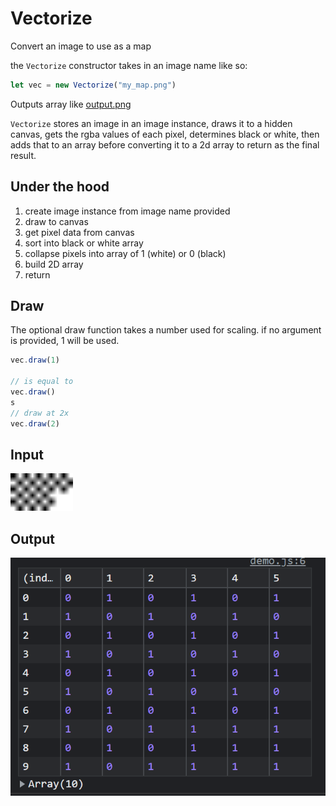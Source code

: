 # Vectorize
Convert an image to use as a map

the `Vectorize` constructor takes in an image name like so:

```js
let vec = new Vectorize("my_map.png")
```
Outputs array like [output.png](demo/output.png)

`Vectorize` stores an image in an image instance, draws it to a hidden canvas, gets the rgba values of each pixel, determines black or white, then adds that to an array before converting it to a 2d array to return as the final result.

## Under the hood 
1. create image instance from image name provided
2. draw to canvas
3. get pixel data from canvas
4. sort into black or white array
5. collapse pixels into array of 1 (white) or 0 (black)
6. build 2D array
7. return

## Draw
The optional draw function takes a number used for scaling. if no argument is provided, 1 will be used.
```js
vec.draw(1)

// is equal to
vec.draw()
s
// draw at 2x
vec.draw(2)
```

## Input
<img src="demo/test_map.png" width="100">

## Output
<img src="demo/output.png">